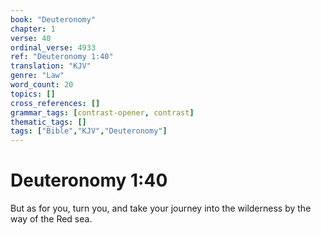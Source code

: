 ```yaml
---
book: "Deuteronomy"
chapter: 1
verse: 40
ordinal_verse: 4933
ref: "Deuteronomy 1:40"
translation: "KJV"
genre: "Law"
word_count: 20
topics: []
cross_references: []
grammar_tags: [contrast-opener, contrast]
thematic_tags: []
tags: ["Bible","KJV","Deuteronomy"]
---
```


# Deuteronomy 1:40

But as for you, turn you, and take your journey into the wilderness by the way of the Red sea.
